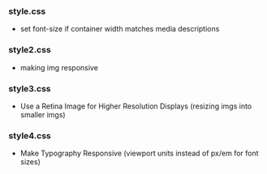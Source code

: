 ### style.css 
* set font-size if container width matches media descriptions 
### style2.css 
* making img responsive 
### style3.css
* Use a Retina Image for Higher Resolution Displays (resizing imgs into smaller imgs) 
### style4.css
* Make Typography Responsive (viewport units instead of px/em for font sizes) 

